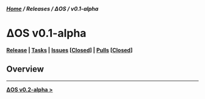 __*[Home][url_home] / Releases / ΔOS / v0.1-alpha*__

# ΔOS v0.1-alpha

__[Release][url_release] | [Tasks][url_tasks] | [Issues][link_issues_open] [[Closed][link_issues_closed]] | [Pulls][link_pulls_open] [[Closed][link_pulls_closed]]__

## Overview

---

__[ΔOS v0.2-alpha >][url_next]__

[url_home]: https://github.com/DeSantisInc/DeOS/wiki
[url_next]: https://github.com/DeSantisInc/DeOS/wiki/%CE%94OS-:-v0.2
[url_release]: https://github.com/DeSantisInc/DeOS/releases/tag/v0.1-alpha
[url_tasks]: https://github.com/DeSantisInc/DeOS/projects/1
[link_issues_open]: https://github.com/DeSantisInc/DeOS/issues?q=is%3Aopen+is%3Aissue+milestone%3A%22%CE%94OS+v0.1-alpha%22
[link_issues_closed]: https://github.com/DeSantisInc/DeOS/issues?q=is%3Aissue+milestone%3A%22%CE%94OS+v0.1-alpha%22+is%3Aclosed
[link_pulls_open]: https://github.com/DeSantisInc/DeOS/pulls?q=is%3Aopen+is%3Apr+milestone%3A%22%CE%94OS+v0.1-alpha%22
[link_pulls_closed]: https://github.com/DeSantisInc/DeOS/pulls?q=is%3Apr+milestone%3A%22%CE%94OS+v0.1-alpha%22+is%3Aclosed
